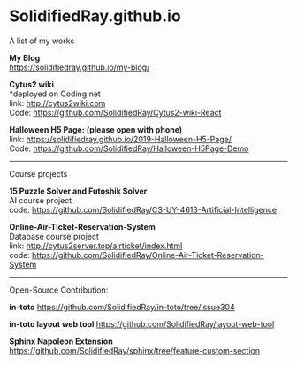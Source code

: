 # SolidifiedRay.github.io
A list of my works

**My Blog**  
https://solidifiedray.github.io/my-blog/  

**Cytus2 wiki**  
*deployed on Coding.net    
link: http://cytus2wiki.com  
Code: https://github.com/SolidifiedRay/Cytus2-wiki-React

**Halloween H5 Page: (please open with phone)**  
link: https://solidifiedray.github.io/2019-Halloween-H5-Page/  
Code: https://github.com/SolidifiedRay/Halloween-H5Page-Demo  

___________________________________________________________________________________

Course projects

**15 Puzzle Solver and Futoshik Solver**  
AI course project  
code: https://github.com/SolidifiedRay/CS-UY-4613-Artificial-Intelligence


**Online-Air-Ticket-Reservation-System**  
Database course project  
link: http://cytus2server.top/airticket/index.html  
code: https://github.com/SolidifiedRay/Online-Air-Ticket-Reservation-System  

___________________________________________________________________________________

Open-Source Contribution:

**in-toto**
https://github.com/SolidifiedRay/in-toto/tree/issue304

**in-toto layout web tool**
https://github.com/SolidifiedRay/layout-web-tool

**Sphinx Napoleon Extension**
https://github.com/SolidifiedRay/sphinx/tree/feature-custom-section

